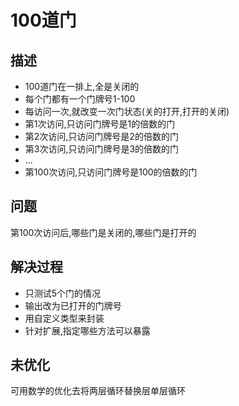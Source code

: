# 100道门

## 描述

- 100道门在一排上,全是关闭的
- 每个门都有一个门牌号1-100
- 每访问一次,就改变一次门状态(关的打开,打开的关闭)
- 第1次访问,只访问门牌号是1的倍数的门
- 第2次访问,只访问门牌号是2的倍数的门
- 第3次访问,只访问门牌号是3的倍数的门
- ...
- 第100次访问,只访问门牌号是100的倍数的门

## 问题

第100次访问后,哪些门是关闭的,哪些门是打开的

## 解决过程

- 只测试5个门的情况
- 输出改为已打开的门牌号
- 用自定义类型来封装
- 针对扩展,指定哪些方法可以暴露

## 未优化

可用数学的优化去将两层循环替换层单层循环
